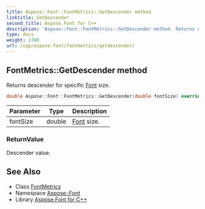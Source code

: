 ```yaml
---
title: Aspose::Font::FontMetrics::GetDescender method
linktitle: GetDescender
second_title: Aspose.Font for C++
description: 'Aspose::Font::FontMetrics::GetDescender method. Returns descender for specific Font size in C++.'
type: docs
weight: 1700
url: /cpp/aspose.font/fontmetrics/getdescender/
---
```

## FontMetrics::GetDescender method


Returns descender for specific [Font](../../font/) size.

```cpp
double Aspose::Font::FontMetrics::GetDescender(double fontSize) override
```


| Parameter | Type | Description |
| --- | --- | --- |
| fontSize | double | [Font](../../font/) size. |

### ReturnValue

Descender value.

## See Also

* Class [FontMetrics](../)
* Namespace [Aspose::Font](../../)
* Library [Aspose.Font for C++](../../../)
